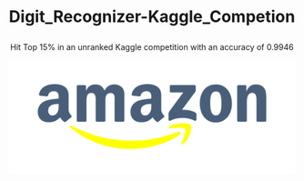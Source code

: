 #  <p align = 'center'> Digit_Recognizer-Kaggle_Competion 
<p align = 'center'> Hit Top 15% in an unranked Kaggle competition with an accuracy of 0.9946 </p>


<p align = 'center'> <img width="600" img height="200" src = https://github.com/siddh30/Amazon-Sentiment-Analysis/blob/master/amazon_logo.png </p>
  
